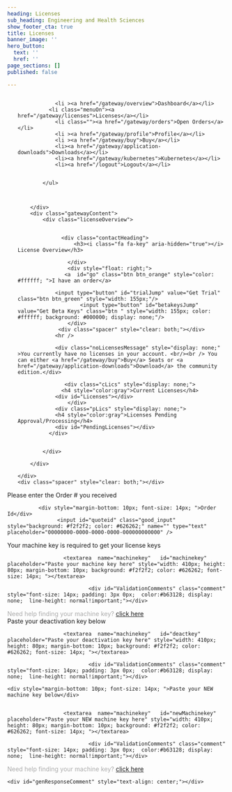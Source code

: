 ```yaml
---
heading: Licenses
sub_heading: Engineering and Health Sciences
show_footer_cta: true
title: Licenses
banner_image: ''
hero_button:
  text: ''
  href: ''
page_sections: []
published: false

---
```

<style>


 
    
  .gatewayNew  .butt{


        text-align: left;
        padding: 4px;
        margin-right: 3px;
        cursor: pointer;
      line-height: 20px;
      display: inline-flex;

    }

 .gatewayNew   .img {
        vertical-align: text-bottom;
    }

  .gatewayNew  .customer {
        margin-bottom: 10px;
        border-bottom: 1px solid #b2b2b2;
        margin-bottom: 30px;
    }

 .gatewayNew   .prov {
        background-color:rgb(220, 242, 255)
    }

 .gatewayNew  .exp {
        background-color:rgb(255, 234, 234)
    }

  .gatewayNew  .test {
        background-color:rgb(215, 255, 198)
    }

   .gatewayNew  .dev {
        background-color:rgb(243, 211, 255)

    }


  .gatewayNew  .def {
      background-color: rgb(255, 235, 178);
    }

.gatewayNew   .pending {
       background-color: #f0ffff;
    }


.gatewayNew .licenseOverview .box .boxValue {
    line-height: normal;
}

.pLics{ margin-top: 30px;}





.box .machineName{ text-align: left;width: 180px;display: inline-block;overflow: visible;}
.box2 { width: 50px;float: left; margin-left:6px;}
    .box2 .boxTitle {
        text-transform: none;
        color: #dfc592;
        height: 20px;
        font-size: 12px;
    }
.gatewayNew .licenseOverview .box{ border: none;}
        .readonly {
            background: transparent!important;
            border: 0 !important;
            color: #777777 !important;
            height: 20px !important;
            padding-left: 0px !important;
            width: 180px !important;
            float: left;
            margin-bottom: 0px!important;
        }

        .editable {
            background: #ffffff;
            border: 1px solid #cccccc;
            color: #000000;
            height: 20px;
            padding-left: 5px;
            width: 180px;
              margin-bottom: 0px!important;
        }

        

</style>


 <script>
      var currentUrl = (location.pathname + location.search).substr(1);
    LoggedInCheck(readCookie('CustomerId'), readCookie('ContactId'), currentUrl, "/login/");
 </script>

<div class="gatewayNew">
    <div class="" style="float: left; width: 100%">
        <div class="gatewayMenu">
            <ul>
                 
                <li ><a href="/gateway/overview">Dashboard</a></li>
              <li class="menuOn"><a href="/gateway/licenses">Licenses</a></li>
                <li class=""><a href="/gateway/orders">Open Orders</a></li>
                <li ><a href="/gateway/profile">Profile</a></li>
                <li ><a href="/gateway/buy">Buy</a></li>
                <li><a href="/gateway/application-downloads">Downloads</a></li>
                <li><a href="/gateway/kubernetes">Kubernetes</a></li>
                <li><a href="/logout">Logout</a></li>


            </ul>



        </div>
        <div class="gatewayContent">
            <div class="licenseOverview">
             
                
                  <div class="contactHeading">
                      <h3><i class="fa fa-key" aria-hidden="true"></i> License Overview</h3>

                    </div>
                    <div style="float: right;">
                   <a  id="go" class="btn btn_orange" style="color: #ffffff; ">I have an order</a>
                         
                <input type="button" id="trialJump" value="Get Trial" class="btn btn_green" style="width: 155px;"/>
                        <input type="button" id="betakeysJump" value="Get Beta Keys" class="btn " style="width: 155px; color: #ffffff; background: #000000; display: none;"/>
                    </div>
                 <div class="spacer" style="clear: both;"></div>
                <hr />
            
                <div class="noLicensesMessage" style="display: none;" >You currently have no licenses in your account. <br/><br /> You can either <a href="/gateway/buy">Buy</a> Seats or <a href="/gateway/application-downloads">Download</a> the community edition.</div>
            
                   <div class="cLics" style="display: none;">
                  <h4 style="color:gray">Current Licenses</h4>
                <div id="Licenses"></div>
                    </div>
                <div class="pLics" style="display: none;">
                <h4 style="color:gray">Licenses Pending Approval/Processing</h4>
                <div id="PendingLicenses"></div>
              </div>
              

            </div>

        </div>

    </div>
    <div class="spacer" style="clear: both;"></div>
</div>


<div id="dialog-message" title="Load your order">
   <div style="margin-bottom: 10px; font-size: 14px; ">Please enter the Order # you received</div>
   
			  <div style="margin-bottom: 10px; font-size: 14px; ">Order Id</div>
				    <input id="quoteid" class="good_input" style="background: #f2f2f2; color: #626262;" name="" type="text" placeholder="00000000-0000-0000-0000-000000000000" />
</div>


<div id="mk-message" title="Enter your machine key">
  <div style="margin-bottom: 10px; font-size: 14px; ">Your machine key is required to get your license keys</div>
   
			
				      <textarea  name="machinekey"   id="machinekey"  placeholder="Paste your machine key here" style="width: 410px; height: 80px; margin-bottom: 10px; background: #f2f2f2; color: #626262; font-size: 14px; "></textarea>
                          
                              <div id="ValidationComments" class="comment" style="font-size: 14px; padding: 3px 0px;  color:#b63128; display: none;  line-height: normal!important;"></div>

   <div style="font-size: 14px; color: #ababab;"> Need help finding your machine key? <a href="https://help.pyramidanalytics.com/Content/Root/Guides/installation/activation/New%0Deployments.htm" target="_blank">click here</a></div>
</div>


<div id="switch-message" title="Switching Server">
  <div style="margin-bottom: 10px; font-size: 14px; ">Paste your deactivation key below</div>
   
			
				      <textarea  name="machinekey"   id="deactkey"  placeholder="Paste your deactivation key here" style="width: 410px; height: 80px; margin-bottom: 10px; background: #f2f2f2; color: #626262; font-size: 14px; "></textarea>
                          
                              <div id="ValidationComments" class="comment" style="font-size: 14px; padding: 3px 0px;  color:#b63128; display: none;  line-height: normal!important;"></div>

    <div style="margin-bottom: 10px; font-size: 14px; ">Paste your NEW machine key below</div>
   
			
				      <textarea  name="machinekey"   id="newMachinekey"  placeholder="Paste your NEW machine key here" style="width: 410px; height: 80px; margin-bottom: 10px; background: #f2f2f2; color: #626262; font-size: 14px; "></textarea>
                          
                              <div id="ValidationComments" class="comment" style="font-size: 14px; padding: 3px 0px;  color:#b63128; display: none;  line-height: normal!important;"></div>


   <div style="font-size: 14px; color: #ababab;"> Need help finding your machine key? <a href="https://help.pyramidanalytics.com/Content/Root/Guides/installation/activation/New%0Deployments.htm" target="_blank">click here</a></div>
</div>


<div id="response-message" title="Action Status">
  
	<div id="genResponseComment" style="text-align: center;"></div>
</div>

<script type="text/javascript">

    var noCurrentlicensesFlag = false;
    var noPendinglicensesFlag = false;


    $("#go").on("click", function () {
      
            $("#dialog-message").dialog("open");
        
    });

    $("#dialog-message").dialog({
        resizable: false,
        height: "auto",
        autoOpen: false,
        modal: true,
        width: 450,
      //  dialogClass: "no-close",
        overlay:
            {
                opacity: 0.5,
                background: "black"
            },
        open: function () {

            // $(".info").html($(this).data('downloadId'));
        },
        buttons: [
            {
            text:"Load",
            "class": "btn btn_orange",
            click: function () {
                window.location = "/gateway/buy?eqid=" + $("#quoteid").val().replace(/\s+/, "");


    
                
    
            }
        },
          
        ]


    });


    $("#response-message").dialog({
        resizable: false,
        height: "auto",
        autoOpen: false,
        modal: true,
        width: 450,
        //  dialogClass: "no-close",
        overlay:
            {
                opacity: 0.5,
                background: "black"
            },
        open: function () {

            // $(".info").html($(this).data('downloadId'));
        },
        buttons: [
            {
                text: "OK",
                "class": "btn btn_orange",
                click: function () {


                    $(this).dialog("close");

                }
            },

        ]


    });


    $("#mk-message").dialog({
        resizable: false,
        height: "auto",
        autoOpen: false,
        modal: true,
        width: 490,
        //  dialogClass: "no-close",
        overlay:
            {
                opacity: 0.5,
                background: "black"
            },
        open: function () {

            // $(".info").html($(this).data('downloadId'));
        },
        buttons: [
            {
                text: "Generate",
                "class": "btn btn_orange",
                click: function () {

                    $(".loaderWrapper").show();
                    processDefferedMachineKey($("#machinekey").val(), $(this).data('contractId'));

                }
            },

        ]


    });


    $("#switch-message").dialog({
        resizable: false,
        height: "auto",
        autoOpen: false,
        modal: true,
        width: 450,
        //  dialogClass: "no-close",
        overlay:
            {
                opacity: 0.5,
                background: "black"
            },
        open: function () {
         
            // $(".info").html($(this).data('downloadId'));
        },
        buttons: [
            {
                text: "Switch",
                "class": "btn btn_orange",
                id: "switchButton",
                click: function () {

                    $("#switchButton").attr("disabled", true).addClass("ui-state-disabled");

                    SwitchKey($(this).data('ContractId'), $("#deactkey").val(), $("#newMachinekey").val());
                    
                    

                }
            },

        ]


    });


    function processDefferedMachineKey(mk, contractId) {


    



        var quoteString = "mk=" + encodeURIComponent(mk) + "&contractId=" + contractId;




        serviceGet(quoteString, '<%=ConfigurationManager.AppSettings["restServicApiURL"]%>/DeferredKeyGenerator', function (data) {

            //on success redirect check for machine key
            // alert(data);
            if (data.Success) {
                $(".loaderWrapper").show();
                location.reload();
            } else {
                $("#ValidationComments").show();
                $("#ValidationComments").html("<i class=\"fa fa-exclamation-triangle\" aria-hidden=\"true\"></i> We are unable to validate this machine key. It is either in use already or it is not a valid key.<div style=\"margin:10px 0;\"> Contact <a style=\"color:blue;\" href=\"mailto:sales@pyramidanalytics.com?cc=ilan@pyramidanalytics.com&subject=Machine%20Key%20Problem%20Id:%20" + quoteid + "&body=%20Machine%20Key%20is%20" + machinekey + "%0D%0AEnter%20your%20Message%20here%20and%20click%20send!\">sales@pyramidanalytics.com</a> if you need help.</div>");
                $(".loaderWrapper").hide();
            }
            




        });



        
    }
    function checkoutCommunity() {

        var ContactId = readCookie('ContactId'); //$('#ContactId').val();
        var CustomerId = readCookie('CustomerId'); //$('#CustomerId').val();



        var quoteString = "ServerType=" + 1 + "&SupportType=" + 0 + "&ProSeats=" + 3 + "&ViewerSeats=" + 0 + "&ContactId=" + ContactId + "&CustomerId=" + CustomerId + "&LicenseTerm=" + 12 + "&ExistingContractId=" + "" + "&isRenewal=" + "false";




        serviceGet(quoteString, '<%=ConfigurationManager.AppSettings["restServicApiURL"]%>/GenerateQuote', function (data) {

            //on success redirect check for machine key
            // alert(data);

            window.location.href = "/gateway/buy/machinekey?qid=" + data;




        });





    };


    function quickQuote(trialFlag) {

        var ContactId = readCookie('ContactId'); //$('#ContactId').val();
        var CustomerId = readCookie('CustomerId'); //$('#CustomerId').val();



        var quoteString = "customerId=" + CustomerId + "&contactId=" + ContactId + "&isTrial=" + trialFlag;

        serviceGet(quoteString, '<%=ConfigurationManager.AppSettings["restServicApiURL"]%>/QuickGenerateQuote', function (data) {

            window.location.href = "/gateway/buy/machinekey?qid=" + data;


        });





    };


    function populateLicensesRows(row, selector, pendingFlag) {

        var ServerType = "Free";
        switch (row.ServerType) {
        case 2:
            ServerType = "Standard";
            break;
        case 4:
            ServerType = "Enterprise";
            break;
        default:
            ServerType = "Community";
        }


        var SupportLevel = "Free";

        switch (row.SupportType) {
        case 0:
            SupportLevel = "None";
            break;
        case 1:
            SupportLevel = "Silver";
            break;
        case 2:
            SupportLevel = "Gold";
            break;
        case 3:
            SupportLevel = "Platinum";
            break;
        }

        var highlight = "";

        switch (row.LicenseType) {
        case "Trial":
        case "Full":
        case "Community":
        case "Non-Commercial":
            highlight = "";
            break;
        case "Provisional":
            highlight = " prov";
            break;
        case "Developer":
                highlight = " dev";
                break;
        case "Testing":
                highlight = " test";
                break;
        case "Expired":
            highlight = " exp";
            break;
        }

        //alert(row.PaymentStatus);
        switch (row.PaymentStatus) {
        case 0:
            highlight = " pending";
            break;

        }




        var dt = new Date(parseInt(row.DropDeadDate.substr(6)));
        var options = {  year: 'numeric', month: 'short', day: 'numeric' };
        var finalDate = dt.toLocaleDateString('en-US', options);


        var licType = row.LicenseType;

        var machineName = row.MachineName;
        var contractTitle = "";
        
        if (row.ContractTitle == null) {
            contractTitle = "";
     
        } else {
            contractTitle = row.ContractTitle;
        }
        console.log(contractTitle);
        if (machineName == "##deferred##") {
            highlight = " def";
            machineName = "Defered";
        }
        var optionButtons;
        if (row.IsKeyDeferred) {
            optionButtons = "<li class=\"box2\"><span class='butt mkInsert' id='" + row.ContractId + "' ><img src=\"/App_Themes/Pyramid/img/gatewayIcons/keys.png\"  class='img' alt='Download' style='height:16px;'/></span></li>";
        } else {
            optionButtons = "<li class=\"box2\"><span class='butt download' id='" + row.KeyFileId + "' ><img src=\"/App_Themes/Pyramid/img/gatewayIcons/keys.png\"  class='img' alt='Download' style='height:16px;'/></span></li>";
        }

        optionButtons += "<li class=\"box2\"><span class='butt renew' id='" + row.ContractId + "' ><img src=\"/App_Themes/Pyramid/img/gatewayIcons/renew.png\" class='img' alt='Renew' style='height:16px;'/></a></span></li>";

        if (licType != "Non-Commercial") {
            optionButtons += "<li class=\"box2\"><span class='butt upgrade' id='" + row.ContractId + "' ><img src=\"/App_Themes/Pyramid/img/gatewayIcons/upgrade.png\" class='img' alt='Upgrade' style='height:16px;' /> </a></span></li>";
        } else {
            optionButtons += "<li class=\"box2\">&nbsp;</li>";
        }

  

        if (licType != "Expired") {
            optionButtons += "<li class=\"box2\"><span target='_blank' class='butt switch  ' style=''  id='" + row.ContractId + "' ><img src=\"/App_Themes/Pyramid/img/gatewayIcons/serverSwitch.png\"  class='img' alt='Switch' style='height:16px;'/></span></li>";
        } else {
            optionButtons += "<li class=\"box2\">&nbsp;</li>";
        }

      

        if (pendingFlag) {
            finalDate = "Pending Approval";
            optionButtons = "";
            licType = "";

        }
      
        var template = "<div style='' class='" + highlight + "'  id=\"" + row.ContractId + "\">" +
            "<div id='" + row.ContractId + "' style='margin-top:5px; width: 234px; padding-left: 5px;'><div class='editContractTitle' style='display: inline-block; width:20px; height:18px;  text-align:center; cursor:pointer; float:left;'><i class='fa fa-pencil'></i></div><div class='saveContractTitle' style='width:20px; height:18px; float:left; text-align:center; cursor:pointer; display:none; '><i class='fa fa-save'></i></div></div><input type='text' id='ContractTitle_" + row.ContractId + "' readonly='readonly'  placeholder='Enter a Contract title' class='readonly " + highlight + "' style='width:130px; height:20px; float:left;' value='" + contractTitle + "'   />" +
            "<div style='clear:both;'></div>"+
            "<ul >" +
           "   <li class=\"box\">" +
      
            "      <span class=\"boxValue machineName\">" + machineName + "</span></li>" +
            "   <li class=\"box\">" +

            "      <span class=\"boxValue\">" + licType + "</span></li>" +
            "   <li class=\"box\">" +
            
            "      <span class=\"boxValue\">" + ServerType + "</span></li>" +
            "  <li class=\"box\">" +
        
            "      <span class=\"boxValue\">" + row.ProSeats.xformat(0) + "</span></li>" +
            "  <li class=\"box\">" +
           
            "      <span class=\"boxValue\">" + row.ViewerSeats.xformat(0) + "</span></li>" +
            "  <li class=\"box\">" +

            "      <span class=\"boxValue\">" + finalDate + "</span></li>" +
            "  <li class=\"box\" style='border-right:1px solid #000000; margin-right:5px;'>" +
     
            "      <span class=\"boxValue\">" + SupportLevel + "</span></li>" +
            
            optionButtons +
     
            "</ul>" +
        
            " <div style=\"clear: both;\"></div>" +
            "</div>";

        selector.append(template);

    }

    function populateOrderRows(row, selector, pendingFlag) {

       


        var dt = new Date(parseInt(row.QuoteExpirationDate.substr(6)));
        var options = { year: 'numeric', month: 'short', day: 'numeric' };
        var finalDate = dt.toLocaleDateString('en-US', options);

        var highlight = "";

      
        var optionButtons;
        optionButtons = "<li class=\"box2\"><span class='butt buynow' id='" + row.QuoteId + "' ><img src=\"/App_Themes/Pyramid/img/gatewayIcons/keys.png\"  class='img' alt='Download' style='height:16px;'/></span></li>";
  

        var template = "<div style='' class='" + highlight + "'  id=\"" + row.QuoteId + "\">" +
         
            "<ul >" +
       
            "   <li class=\"box\" style=\"width:250px; text-align:left;\">" +

            "      <span class=\"boxValue\">" + row.QuoteId + "</span></li>" +
        
            "  <li class=\"box\">" +

            "      <span class=\"boxValue\">" + row.ProSeatCount + "</span></li>" +
            "  <li class=\"box\">" +

            "      <span class=\"boxValue\">" + row.ViewerSeatCount + "</span></li>" +
            "  <li class=\"box\">" +

            "      <span class=\"boxValue\">" + finalDate + "</span></li>" +
            "  <li class=\"box\" style='border-right:1px solid #000000; margin-right:5px;'>" +

            "      <span class=\"boxValue\">" + row.SupportType + "</span></li>" +

            optionButtons +

            "</ul>" +

            " <div style=\"clear: both;\"></div>" +
            "</div>";
     
        selector.append(template);

    }

    function Renew(id) {

        window.location = "/gateway/buy/productoptions/?rcid=" + id;
    }

    function Upgrade(id) {

        window.location = "/gateway/buy/productoptions/?ecid=" + id;
    }

    function Switch(id) {

        window.location = "/gateway/switch-server?cid=" + id;
    }

    function Download(id) {
        
        getZipData(id, "PyramidLicenseKeys", '<%=ConfigurationManager.AppSettings["restServicApiURL"]%>',"/GetKeyZipData", "keyId", "pli");
        

    }

    
    function SwitchKey(contractId, deactivationKey, newMachineKey) {

        $(".loaderWrapper").show();
        var datastring = "contractId=" + contractId + "&deactivationKey=" + encodeURIComponent(deactivationKey) + "&newMachineKey=" + encodeURIComponent(newMachineKey);
        serviceGet(datastring, '<%=ConfigurationManager.AppSettings["restServicApiURL"]%>/ServerSwitch', function (data) {

            var icon = '<i class="fa fa-check-circle-o" aria-hidden="true" style="font-size: 75px; color: green; -webkit-text-stroke: 6px white;  "></i><br>';

            if (!data.Success) {
                icon = '<i class="fa fa-times-circle-o" aria-hidden="true" style="font-size: 75px; color: red; -webkit-text-stroke: 6px white;  "></i><br>';
            }
            $("#genResponseComment").html(icon+data.Message);
            $("#response-message").dialog("open");


           $("#switch-message").dialog("close");
      
            $("#switchButton").attr("disabled", false).removeClass("ui-state-disabled");
          $(".loaderWrapper").hide();


        });
    };


    function LoadLicensePackages() {
        var customerId = readCookie('CustomerId');
        $(".cLics").hide();
        $(".pLics").hide();
        $(".loaderWrapper").show();
        var quoteString = "customerId=" + customerId;

        serviceGet(quoteString, '<%=ConfigurationManager.AppSettings["restServicApiURL"]%>/GetLicenseInfo', function (data) {

            //  alert(data);
            var template = "<div class=\"boxHeadings\">" +
                
                    "<ul>" +
             "   <li class=\"box\">" +
                    "      <div class=\"boxTitle machineName\">Machine Name</div>" +
                "</li>"+
                    "   <li class=\"box\">" +
                    "      <div class=\"boxTitle\">License</div>" +
                "</li>" +
                    "   <li class=\"box\">" +
                    "      <div class=\"boxTitle\">Server Type</div>" +
            "</li>" +
                    "  <li class=\"box\">" +
                    "      <div class=\"boxTitle\">Pro Seats</div>" +
               "</li>" +
                    "  <li class=\"box\">" +
                    "      <div class=\"boxTitle\">Viewer Seats</div>" +
           "</li>" +
                    "  <li class=\"box\">" +
                    "      <div class=\"boxTitle\">Expiration</div>" +
               "</li>" +
                    "  <li class=\"box\"  style='border-right:1px solid #000000;  margin-right:5px;'>" +
                    "      <div class=\"boxTitle\">Support</div>" +
              "</li>" +
              "  <li class=\"box2\">" +
                    "      <div class=\"boxTitle\">Keys</div>" +
              "</li>" +
              "  <li class=\"box2\">" +
                    "      <div class=\"boxTitle\">Renew</div>" +
              "</li>" +
              "  <li class=\"box2\">" +
                    "      <div class=\"boxTitle\">Upgrade</div>" +
              "</li>" +
              "  <li class=\"box2\">" +
                    "      <div class=\"boxTitle\">Switch</div>" +
              "</li>" +
                   
                    "</ul>" +
                    " <div style=\"clear: both;\"></div>" +
                    "</div>";
            $("#Licenses").append(template);



            for (var i = 0; i < data.ContractItems.length; i++) {
            
                populateLicensesRows(data.ContractItems[i], $("#Licenses"), false);

            }
            if (data.ContractItems.length == 0) {
                noCurrentlicensesFlag = true;
                $(".cLics").hide();

            } else {
                $(".cLics").show();
             
                noCurrentlicensesFlag = false;
            }
      
            LoadPendingLicensePackages();

         

        });
    };


    function LoadPendingLicensePackages() {
        var customerId = readCookie('CustomerId');
       
        $(".loaderWrapper").show();
        var quoteString = "customerId=" + customerId;

        serviceGet(quoteString, '<%=ConfigurationManager.AppSettings["restServicApiURL"]%>/GetPendingLicenseInfo', function (data) {

            //  alert(data);
            for (var i = 0; i < data.ContractItems.length; i++) {
                populateLicensesRows(data.ContractItems[i], $("#PendingLicenses"), true);
            }
            if (data.ContractItems.length == 0) {
                noPendinglicensesFlag = true;
                $(".pLics").hide();

            } else {
                $(".pLics").show();
                noPendinglicensesFlag = false;
            }


            if (noPendinglicensesFlag && noCurrentlicensesFlag) {
                $(".noLicensesMessage").show();
            } else {
                $(".noLicensesMessage").hide();
            }

            $(".loaderWrapper").hide();

        });
    };


    


    function updateContractTitle(ContractId, newContractTitle) {
        $(".loaderWrapper").show();
        var quoteString = "contractId=" + ContractId + "&title=" + newContractTitle;

        serviceGet(quoteString, '<%=ConfigurationManager.AppSettings["restServicApiURL"]%>/UpdateContractTitle', function (data) {

            $(".loaderWrapper").hide();

            $("#ContractTitle").prop("readonly", true).addClass("readonly").removeClass("editable");
            $("#saveContractTitle").hide();
            $("#editContractTitle").show();
           // jalert("Contract Title Updated", data.Message);



        });
    }

    $(document).ready(function () {

  

        LoadLicensePackages();

        
        $('body').on('click', '.fa-pencil', function (event) {
         //   alert($(event.target).closest('.fa-pencil').find('.contractTitle').attr("id"));
            //.closest(".contractTitle").attr('id'));

        });

        $('body').on('click', '.renew', function (event) {
            Renew($(this).attr('id'));

        });

        $('body').on('click', '.upgrade', function (event) {
            Upgrade($(this).attr('id'));

        });

        $('body').on('click', '.switch', function (event) {
           
           $("#switch-message").data("ContractId", $(this).attr('id')).dialog("open");
        });


        $('body').on('click', '.download', function (event) {

            Download($(this).attr('id'));

        });

        $('body').on('click', '.mkInsert', function (event) {

            $("#mk-message").data("contractId", $(this).attr('id')).dialog("open");

        });

        


        $("#communityJump").click(function () {
            quickQuote(false);
        });

        $("#trialJump").click(function () {
            quickQuote(true);
        });


        $("#betakeysJump").click(function () {
            quickQuote(true);
        });

        

        $("#getQuote").click(function () {
            window.location = "/gateway/buy?eqid="+$("#quoteid").val();
        });

        $(".saveContractTitle").hide();
        $("body").on("click", ".editContractTitle", function () {
            
            var container_id = $(this).parent().attr('id');
            var inputField = $("#ContractTitle_" + container_id).prop("readonly", false).addClass("editable").removeClass("readonly");
          //  alert(container_id);
            //  $("#ContractTitle");
              $(this).hide();
              $("#" + container_id + " .saveContractTitle").css("display", "inline-block");

        });
        $("body").on("click", ".saveContractTitle", function () {
            
            var containerId = $(this).parent().attr('id');
            
            var inputFieldValue = $("#ContractTitle_" + containerId).prop("readonly", true).addClass("readonly").removeClass("editable").val();
            //alert(inputFieldValue);
            $(this).hide();
            $("#" + containerId + " .editContractTitle").css("display", "inline-block");
            updateContractTitle(containerId, inputFieldValue);
        });



    });


</script>